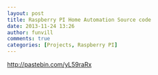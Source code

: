```yaml
---
layout: post
title: Raspberry PI Home Automation Source code 
date: 2013-11-24 13:26
author: funvill
comments: true
categories: [Projects, Raspberry PI]
---
```

<a href="http://pastebin.com/yL59raRx">http://pastebin.com/yL59raRx</a>
